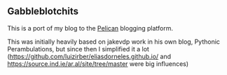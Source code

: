 Gabbleblotchits
---------------
This is a port of my blog to the [Pelican](http://blog.getpelican.com/)
blogging platform.

This was initially heavily based on jakevdp work in his own blog,
Pythonic Perambulations, but since then I simplified it a lot
(https://github.com/luizirber/eliasdorneles.github.io/ and
https://source.ind.ie/ar.al/site/tree/master were big influences)
